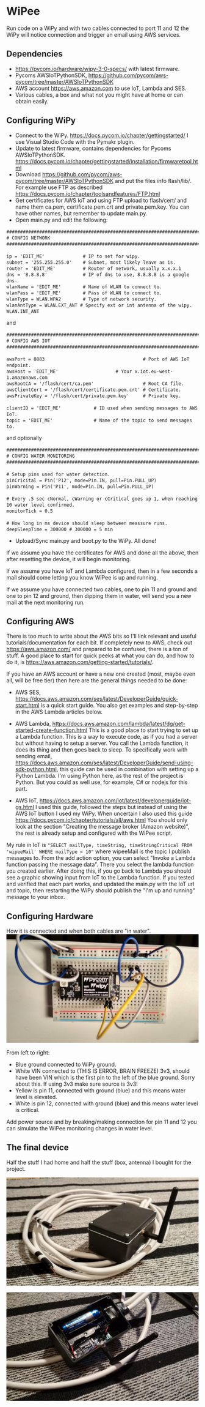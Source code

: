 # WiPee
Run code on a WiPy and with two cables connected to port 11 and 12 the WiPy will notice connection and trigger an email using AWS services. 

## Dependencies
* https://pycom.io/hardware/wipy-3-0-specs/ with latest firmware.
* Pycoms AWSIoTPythonSDK, https://github.com/pycom/aws-pycom/tree/master/AWSIoTPythonSDK
* AWS account https://aws.amazon.com to use IoT, Lambda and SES.
* Various cables, a box and what not you might have at home or can obtain easily.

## Configuring WiPy
* Connect to the WiPy. https://docs.pycom.io/chapter/gettingstarted/ I use Visual Studio Code with the Pymakr plugin.
* Update to latest firmware, contains dependencies for Pycoms AWSIoTPythonSDK. https://docs.pycom.io/chapter/gettingstarted/installation/firmwaretool.html
* Download https://github.com/pycom/aws-pycom/tree/master/AWSIoTPythonSDK and put the files info flash/lib/. For example use FTP as described https://docs.pycom.io/chapter/toolsandfeatures/FTP.html
* Get certificates for AWS IoT and using FTP upload to flash/cert/ and name them ca.pem, certificate.pem.crt and private.pem.key. You can have other names, but remember to update main.py.
* Open main.py and edit the following:
```
###################################################################################################
# CONFIG NETWORK
###################################################################################################

ip = 'EDIT_ME'              # IP to set for wipy.
subnet = '255.255.255.0'    # Subnet, most likely leave as is.
router = 'EDIT_ME'          # Router of network, usually x.x.x.1
dns = '8.8.8.8'             # IP of dns to use, 8.8.8.8 is a google dns.
wlanName = 'EDIT_ME'        # Name of WLAN to connect to.
wlanPass = 'EDIT_ME'        # Pass of WLAN to connect to.
wlanType = WLAN.WPA2        # Type of network security.
wlanAntType = WLAN.EXT_ANT # Specify ext or int antenna of the wipy. WLAN.INT_ANT
```
and
```
###################################################################################################
# CONFIG AWS IOT
###################################################################################################

awsPort = 8883                                    # Port of AWS IoT endpoint.
awsHost = 'EDIT_ME'                     # Your x.iot.eu-west-1.amazonaws.com
awsRootCA = '/flash/cert/ca.pem'                  # Root CA file.
awsClientCert = '/flash/cert/certificate.pem.crt' # Certificate.
awsPrivateKey = '/flash/cert/private.pem.key'     # Private key.

clientID = 'EDIT_ME'            # ID used when sending messages to AWS IoT.
topic = 'EDIT_ME'               # Name of the topic to send messages to.

```
and optionally 
```
###################################################################################################
# CONFIG WATER MONITORING
###################################################################################################

# Setup pins used for water detection.
pinCricital = Pin('P12', mode=Pin.IN, pull=Pin.PULL_UP)
pinWarning = Pin('P11', mode=Pin.IN, pull=Pin.PULL_UP)

# Every .5 sec cNormal, cWarning or cCritical goes up 1, when reaching 10 water level confirmed.
monitorTick = 0.5

# How long in ms device should sleep between meassure runs.
deepSleepTime = 300000 # 300000 = 5 min
```
* Upload/Sync main.py and boot.py to the WiPy. All done!

If we assume you have the certificates for AWS and done all the above, then after resetting the device, it will begin monitoring. 

If we assume you have IoT and Lambda configured, then in a few seconds a mail should come letting you know WiPee is up and running.

If we assume you have connected two cables, one to pin 11 and ground and one to pin 12 and ground, then dipping them in water, will send you a new mail at the next monitoring run.


## Configuring AWS
There is too much to write about the AWS bits so I'll link relevant and useful tutorials/documentation for each bit. If completely new to AWS, check out https://aws.amazon.com/ and prepared to be confused, there is a ton of stuff. A good place to start for quick peeks at what you can do, and how to do it, is https://aws.amazon.com/getting-started/tutorials/.

If you have an AWS account or have a new one created (most, maybe even all, will be free tier) then here are the general things needed to be done:

* AWS SES, https://docs.aws.amazon.com/ses/latest/DeveloperGuide/quick-start.html is a quick start guide. You also get examples and step-by-step in the AWS Lambda articles below.

* AWS Lambda, https://docs.aws.amazon.com/lambda/latest/dg/get-started-create-function.html This is a good place to start trying to set up a Lambda function. This is a way to execute code, as if you had a server but without having to setup a server. You call the Lambda function, it does its thing and then goes back to sleep. To specifically work with sending email, https://docs.aws.amazon.com/ses/latest/DeveloperGuide/send-using-sdk-python.html, this guide can be used in combination with setting up a Python Lambda. I'm using Python here, as the rest of the project is Python. But you could as well use, for example, C# or nodejs for this part.

* AWS IoT, https://docs.aws.amazon.com/iot/latest/developerguide/iot-gs.html I used this guide, followed the steps but instead of using the AWS IoT button I used my WiPy. When uncertain I also used this guide https://docs.pycom.io/chapter/tutorials/all/aws.html You should only look at the section "Creating the message broker (Amazon website)", the rest is already setup and configured with the WiPee script.

My rule in IoT is ```"SELECT mailType, timeString, timeStringCritical FROM 'wipeeMail' WHERE mailType < 10"``` where wipeeMail is the topic I publish messages to. From the add action option, you can select "Invoke a Lambda function passing the message data". There you select the lambda function you created earlier. After doing this, if you go back to Lambda you should see a graphic showing input from IoT to the Lambda function. If you tested and verified that each part works, and updated the main.py with the IoT url and topic, then restarting the WiPy should publish the "I'm up and running" message to your inbox.


## Configuring Hardware
How it is connected and when both cables are "in water".
![breadboard](https://github.com/smjnab/WiPee/blob/master/bread.jpg)

From left to right:
* Blue ground connected to WiPy ground.
* White VIN connected to (THIS IS ERROR, BRAIN FREEZE) 3v3, should have been VIN which is the first pin to the left of the blue ground. Sorry about this. If using 3v3 make sure source is 3v3!
* Yellow is pin 11, connected with ground (blue) and this means water level is elevated.
* White is pin 12, connected with ground (blue) and this means water level is critical.

Add power source and by breaking/making connection for pin 11 and 12 you can simulate the WiPee monitoring changes in water level.


## The final device
Half the stuff I had home and half the stuff (box, antenna) I bought for the project.

![box](https://github.com/smjnab/WiPee/blob/master/box.jpg)

![inside](https://github.com/smjnab/WiPee/blob/master/inside.jpg)

